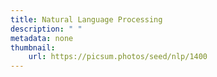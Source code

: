 ```yaml
---
title: Natural Language Processing
description: " "
metadata: none
thumbnail: 
    url: https://picsum.photos/seed/nlp/1400
---
```


